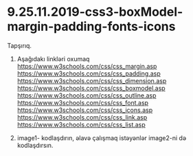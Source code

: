 # 9.25.11.2019-css3-boxModel-margin-padding-fonts-icons

Tapşırıq.
  
  1. Aşağıdakı linkləri oxumaq  
     https://www.w3schools.com/css/css_margin.asp     
     https://www.w3schools.com/css/css_padding.asp     
     https://www.w3schools.com/css/css_dimension.asp     
     https://www.w3schools.com/css/css_boxmodel.asp     
     https://www.w3schools.com/css/css_outline.asp     
     https://www.w3schools.com/css/css_font.asp     
     https://www.w3schools.com/css/css_icons.asp     
     https://www.w3schools.com/css/css_link.asp     
     https://www.w3schools.com/css/css_list.asp
     
  2. image1- kodlaşdırın, əlavə çalışmaq istəyənlər image2-ni də kodlaşdırsın.
